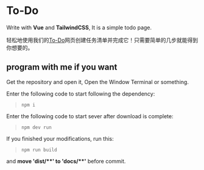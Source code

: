 # To-Do
Write with **Vue** and **TailwindCSS**, It is a simple todo page.

轻松地使用我们的[To-Do](https://bre97-web.github.io/To-Do/)网页创建任务清单并完成它！只需要简单的几步就能得到你想要的。

## program with me if you want
Get the repository and open it, Open the Window Terminal or something.

Enter the following code to start following the dependency:
> `npm i`

Enter the following code to start sever after download is complete:
> `npm dev run`

If you finished your modifications, run this:
> `npm run build`

 and **move 'dist/\*\*' to 'docs/\*\*'** before commit.